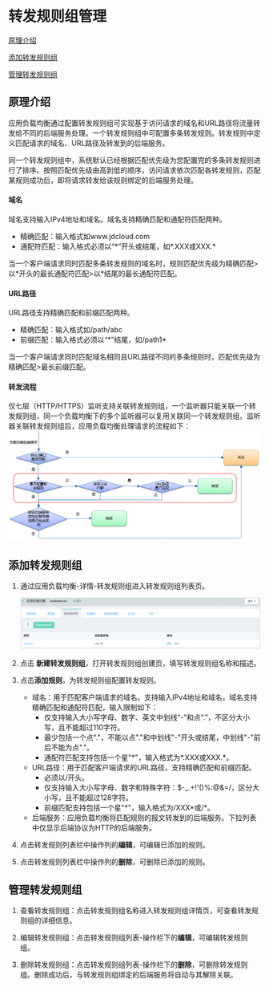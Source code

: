 # 转发规则组管理

[原理介绍](#原理介绍)

[添加转发规则组](#添加转发规则组)

[管理转发规则组](#管理转发规则组)

## 原理介绍

应用负载均衡通过配置转发规则组可实现基于访问请求的域名和URL路径将流量转发给不同的后端服务处理。一个转发规则组中可配置多条转发规则。转发规则中定义匹配请求的域名、URL路径及转发到的后端服务。

同一个转发规则组中，系统默认已经根据匹配优先级为您配置完的多条转发规则进行了排序。按照匹配优先级由高到低的顺序，访问请求依次匹配各转发规则，匹配某规则成功后，即将请求转发给该规则绑定的后端服务处理。

#### 域名

域名支持输入IPv4地址和域名。域名支持精确匹配和通配符匹配两种。

- 精确匹配：输入格式如www.jdcloud.com
- 通配符匹配：输入格式必须以“\*”开头或结尾，如\*.XXX或XXX.\*

当一个客户端请求同时匹配多条转发规则的域名时，规则匹配优先级为精确匹配>以\*开头的最长通配符匹配>以\*结尾的最长通配符匹配。

#### URL路径

URL路径支持精确匹配和前缀匹配两种。

- 精确匹配：输入格式如/path/abc
- 前缀匹配：输入格式必须以“\*”结尾，如/path1\*

当一个客户端请求同时匹配域名相同且URL路径不同的多条规则时，匹配优先级为精确匹配>最长前缀匹配。

#### 转发流程

仅七层（HTTP/HTTPS）监听支持关联转发规则组，一个监听器只能关联一个转发规则组，同一个负载均衡下的多个监听器可以复用关联同一个转发规则组。监听器关联转发规则组后，应用负载均衡处理请求的流程如下：
![转发规则组列表页](../../../../image/Networking/ALB/ALB-urlmap1.png)

## 添加转发规则组

1. 通过应用负载均衡-详情-转发规则组进入转发规则组列表页。

	![转发规则组列表页](../../../../image/Networking/ALB/ALB-urlmap2.png)

2. 点击 **新建转发规则组**，打开转发规则组创建页，填写转发规则组名称和描述。

3. 点击**添加规则**，为转发规则组配置转发规则。
    - 域名：用于匹配客户端请求的域名。支持输入IPv4地址和域名，域名支持精确匹配和通配符匹配，输入限制如下：
      - 仅支持输入大小写字母、数字、英文中划线“-”和点“.”，不区分大小写，且不能超过110字符。
      - 最少包括一个点"."，不能以点"."和中划线"-"开头或结尾，中划线"-"前后不能为点"."。
      - 通配符匹配支持包括一个星"*"，输入格式为\*.XXX或XXX.\*。
    - URL路径：用于匹配客户端请求的URL路径，支持精确匹配和前缀匹配。
      - 必须以/开头。
      - 仅支持输入大小写字母、数字和特殊字符：$-_.+!'()%:@&=/，区分大小写，且不能超过128字符。
      - 前缀匹配支持包括一个星"*"，输入格式为/XXX\*或/\*。
    - 后端服务：应用负载均衡将匹配规则的报文转发到的后端服务。下拉列表中仅显示后端协议为HTTP的后端服务。

4. 点击转发规则列表栏中操作列的**编辑**，可编辑已添加的规则。

5. 点击转发规则列表栏中操作列的**删除**，可删除已添加的规则。

## 管理转发规则组

1. 查看转发规则组：点击转发规则组名称进入转发规则组详情页，可查看转发规则组的详细信息。

1. 编辑转发规则组：点击转发规则组列表-操作栏下的**编辑**，可编辑转发规则组。

1. 删除转发规则组：点击转发规则组列表-操作栏下的**删除**，可删除转发规则组。删除成功后，与转发规则组绑定的后端服务将自动与其解除关联。		
